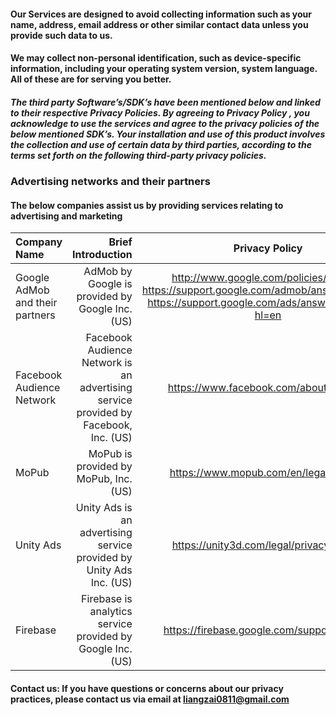 #### Our Services are designed to avoid collecting information such as your name, address, email address or other similar contact data unless you provide such data to us. 

#### We may collect non-personal identification, such as device-specific information, including your operating system version, system language. All of these are for serving you better.



##### The third party Software’s/SDK’s have been mentioned below and linked to their respective Privacy Policies. By agreeing to Privacy Policy , you acknowledge to use the services and agree to the privacy policies of the below mentioned SDK’s. Your installation and use of this product involves the collection and use of certain data by third parties, according to the terms set forth on the following third-party privacy policies.


### Advertising networks and their partners


####  The below companies assist us by providing services relating to advertising and marketing


| Company Name  |    Brief Introduction   | Privacy Policy  |
| :-----| ----: | :----: |
| Google AdMob and their partners | AdMob by Google is provided by Google Inc. (US) | http://www.google.com/policies/privacy/   https://support.google.com/admob/answer/9012903   https://support.google.com/ads/answer/2662922?hl=en|
| Facebook Audience Network | Facebook Audience Network is an advertising service provided by Facebook, Inc. (US) | https://www.facebook.com/about/privacy/ |
| MoPub | MoPub is provided by MoPub, Inc. (US)   |  https://www.mopub.com/en/legal/privacy |
| Unity Ads | Unity Ads is an advertising service provided by Unity Ads Inc. (US)  |  https://unity3d.com/legal/privacy-policy |
| Firebase | Firebase is analytics service provided by Google Inc. (US) | https://firebase.google.com/support/privacy |



#### Contact us: If you have questions or concerns about our privacy practices, please contact us via email at liangzai0811@gmail.com